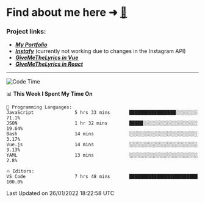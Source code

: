 # Find about me here ➜ [🧑](https://pauabella.dev)

### Project links:
- ***[My Portfolio](https://pauabella.dev)***
- ***[Instafy](https://instafy.me)*** (currently not working due to changes in the Instagram API)
- ***[GiveMeTheLyrics in Vue](https://lyrics.pauabella.dev)***
- ***[GiveMeTheLyrics in React](https://pauabella.dev/GiveMeTheLyrics)***

---
<!--START_SECTION:waka-->
![Code Time](http://img.shields.io/badge/Code%20Time-751%20hrs%2040%20mins-blue)

📊 **This Week I Spent My Time On** 

```text
💬 Programming Languages: 
JavaScript               5 hrs 33 mins       █████████████████░░░░░░░░   71.1% 
JSON                     1 hr 32 mins        █████░░░░░░░░░░░░░░░░░░░░   19.64% 
Bash                     14 mins             ░░░░░░░░░░░░░░░░░░░░░░░░░   3.17% 
Vue.js                   14 mins             ░░░░░░░░░░░░░░░░░░░░░░░░░   3.13% 
YAML                     13 mins             ░░░░░░░░░░░░░░░░░░░░░░░░░   2.8%

🔥 Editors: 
VS Code                  7 hrs 48 mins       █████████████████████████   100.0%

```


 Last Updated on 26/01/2022 18:22:58 UTC
<!--END_SECTION:waka-->

